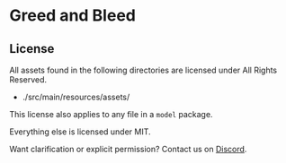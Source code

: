 # Greed and Bleed

## License

All assets found in the following directories are licensed under All Rights Reserved.
- ./src/main/resources/assets/

This license also applies to any file in a `model` package.

Everything else is licensed under MIT.

Want clarification or explicit permission? Contact us on [Discord](https://discord.gg/wGw5N7peR7).
